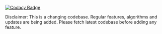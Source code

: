 [![Codacy Badge](https://api.codacy.com/project/badge/Grade/9360e7f3739c49839511e37f889a2804)](https://www.codacy.com/manual/shubhamiitbhu/SIH2020?utm_source=github.com&amp;utm_medium=referral&amp;utm_content=shubhamiitbhu/SIH2020&amp;utm_campaign=Badge_Grade)

Disclaimer: This is a changing codebase. 
Regular features, algorithms and updates are being added. 
Please fetch latest codebase before adding any feature.

